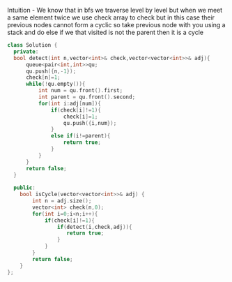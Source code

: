 Intuition -  We know that in bfs we traverse level by level but when we meet a same element twice we use check array to check but in this case their previous nodes cannot form a cyclic so take previous node with you using a stack and do else if we that visited is not the parent then it is a cycle
```cpp
class Solution {
  private:
  bool detect(int n,vector<int>& check,vector<vector<int>>& adj){
      queue<pair<int,int>>qu;
      qu.push({n,-1});
      check[n]=1;
      while(!qu.empty()){
          int num = qu.front().first;
          int parent = qu.front().second;
          for(int i:adj[num]){
              if(check[i]!=1){
                  check[i]=1;
                  qu.push({i,num});
              }
              else if(i!=parent){
                  return true;
              }
          }
      }
      return false;
  }
    
  public:
    bool isCycle(vector<vector<int>>& adj) {
        int n = adj.size();
        vector<int> check(n,0);
        for(int i=0;i<n;i++){
            if(check[i]!=1){
                if(detect(i,check,adj)){
                   return true; 
                }
            }
        }
        return false;
    }
};
```